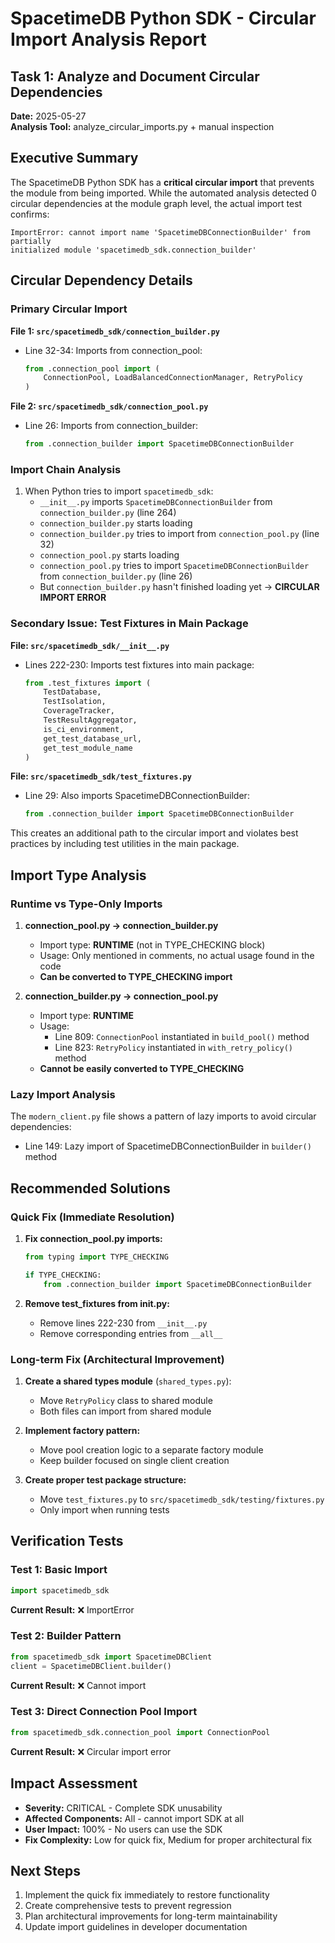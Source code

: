# SpacetimeDB Python SDK - Circular Import Analysis Report

## Task 1: Analyze and Document Circular Dependencies

**Date:** 2025-05-27  
**Analysis Tool:** analyze_circular_imports.py + manual inspection  

## Executive Summary

The SpacetimeDB Python SDK has a **critical circular import** that prevents the module from being imported. While the automated analysis detected 0 circular dependencies at the module graph level, the actual import test confirms:

```
ImportError: cannot import name 'SpacetimeDBConnectionBuilder' from partially 
initialized module 'spacetimedb_sdk.connection_builder'
```

## Circular Dependency Details

### Primary Circular Import

**File 1: `src/spacetimedb_sdk/connection_builder.py`**
- Line 32-34: Imports from connection_pool:
  ```python
  from .connection_pool import (
      ConnectionPool, LoadBalancedConnectionManager, RetryPolicy
  )
  ```

**File 2: `src/spacetimedb_sdk/connection_pool.py`**
- Line 26: Imports from connection_builder:
  ```python
  from .connection_builder import SpacetimeDBConnectionBuilder
  ```

### Import Chain Analysis

1. When Python tries to import `spacetimedb_sdk`:
   - `__init__.py` imports `SpacetimeDBConnectionBuilder` from `connection_builder.py` (line 264)
   - `connection_builder.py` starts loading
   - `connection_builder.py` tries to import from `connection_pool.py` (line 32)
   - `connection_pool.py` starts loading
   - `connection_pool.py` tries to import `SpacetimeDBConnectionBuilder` from `connection_builder.py` (line 26)
   - But `connection_builder.py` hasn't finished loading yet → **CIRCULAR IMPORT ERROR**

### Secondary Issue: Test Fixtures in Main Package

**File: `src/spacetimedb_sdk/__init__.py`**
- Lines 222-230: Imports test fixtures into main package:
  ```python
  from .test_fixtures import (
      TestDatabase,
      TestIsolation,
      CoverageTracker,
      TestResultAggregator,
      is_ci_environment,
      get_test_database_url,
      get_test_module_name
  )
  ```

**File: `src/spacetimedb_sdk/test_fixtures.py`**
- Line 29: Also imports SpacetimeDBConnectionBuilder:
  ```python
  from .connection_builder import SpacetimeDBConnectionBuilder
  ```

This creates an additional path to the circular import and violates best practices by including test utilities in the main package.

## Import Type Analysis

### Runtime vs Type-Only Imports

1. **connection_pool.py → connection_builder.py**
   - Import type: **RUNTIME** (not in TYPE_CHECKING block)
   - Usage: Only mentioned in comments, no actual usage found in the code
   - **Can be converted to TYPE_CHECKING import**

2. **connection_builder.py → connection_pool.py**
   - Import type: **RUNTIME** 
   - Usage: 
     - Line 809: `ConnectionPool` instantiated in `build_pool()` method
     - Line 823: `RetryPolicy` instantiated in `with_retry_policy()` method
   - **Cannot be easily converted to TYPE_CHECKING**

### Lazy Import Analysis

The `modern_client.py` file shows a pattern of lazy imports to avoid circular dependencies:
- Line 149: Lazy import of SpacetimeDBConnectionBuilder in `builder()` method

## Recommended Solutions

### Quick Fix (Immediate Resolution)

1. **Fix connection_pool.py imports:**
   ```python
   from typing import TYPE_CHECKING
   
   if TYPE_CHECKING:
       from .connection_builder import SpacetimeDBConnectionBuilder
   ```
   
2. **Remove test_fixtures from __init__.py:**
   - Remove lines 222-230 from `__init__.py`
   - Remove corresponding entries from `__all__`

### Long-term Fix (Architectural Improvement)

1. **Create a shared types module** (`shared_types.py`):
   - Move `RetryPolicy` class to shared module
   - Both files can import from shared module

2. **Implement factory pattern:**
   - Move pool creation logic to a separate factory module
   - Keep builder focused on single client creation

3. **Create proper test package structure:**
   - Move `test_fixtures.py` to `src/spacetimedb_sdk/testing/fixtures.py`
   - Only import when running tests

## Verification Tests

### Test 1: Basic Import
```python
import spacetimedb_sdk
```
**Current Result:** ❌ ImportError

### Test 2: Builder Pattern
```python
from spacetimedb_sdk import SpacetimeDBClient
client = SpacetimeDBClient.builder()
```
**Current Result:** ❌ Cannot import

### Test 3: Direct Connection Pool Import
```python
from spacetimedb_sdk.connection_pool import ConnectionPool
```
**Current Result:** ❌ Circular import error

## Impact Assessment

- **Severity:** CRITICAL - Complete SDK unusability
- **Affected Components:** All - cannot import SDK at all
- **User Impact:** 100% - No users can use the SDK
- **Fix Complexity:** Low for quick fix, Medium for proper architectural fix

## Next Steps

1. Implement the quick fix immediately to restore functionality
2. Create comprehensive tests to prevent regression
3. Plan architectural improvements for long-term maintainability
4. Update import guidelines in developer documentation
